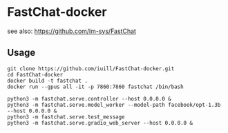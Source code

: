 # FastChat-docker

see also: https://github.com/lm-sys/FastChat

## Usage

```
git clone https://github.com/iuill/FastChat-docker.git
cd FastChat-docker
docker build -t fastchat .
docker run --gpus all -it -p 7860:7860 fastchat /bin/bash
```

```
python3 -m fastchat.serve.controller --host 0.0.0.0 &
python3 -m fastchat.serve.model_worker --model-path facebook/opt-1.3b --host 0.0.0.0 &
python3 -m fastchat.serve.test_message
python3 -m fastchat.serve.gradio_web_server --host 0.0.0.0 &
```

